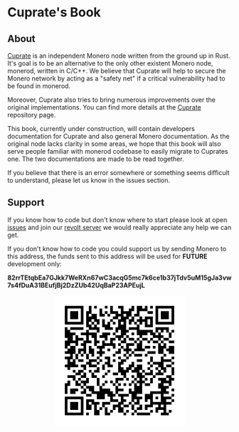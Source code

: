 # Cuprate's Book  

## About 

[Cuprate](github.com/Cuprate/cuprate) is an independent Monero node written from
the ground up in Rust. It's goal is to be an alternative to the only other existent Monero node, monerod, written in C/C++. We believe that Cuprate will help to secure the Monero network by acting as a "safety net" if a critical vulnerability had to be found in monerod.

Moreover, Cuprate also tries to bring numerous improvements over the original implementations. You can find more details at the [Cuprate](github.com/Cuprate/cuprate) repository page.

This book, currently under construction, will contain developers documentation for Cuprate and
also general Monero documentation. As the original node lacks clarity in some areas, we hope that this book will also serve people familiar with monerod codebase to easily migrate to Cuprates one.
The two documentations are made to be read together. 

If you believe that there is an error somewhere or something
seems difficult to understand, please let us know in the issues section.

## Support

If you know how to code but don't know where to start please look at open 
[issues](https://github.com/Cuprate/cuprate/issues) and join our 
[revolt server](https://rvlt.gg/DZtCpfW1) we would really appreciate any help we can get.

If you don't know how to code you could support us by sending Monero to this address, the funds 
sent to this address will be used for **FUTURE** development only:

**82rrTEtqbEa7GJkk7WeRXn67wC3acqG5mc7k6ce1b37jTdv5uM15gJa3vw7s4fDuA31BEufjBj2DzZUb42UqBaP23APEujL**

<div align=center><img src="https://github.com/Cuprate/cuprate/blob/main/qr-code.png"></img></div>
